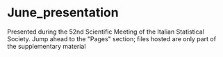 # June_presentation

Presented during the 52nd Scientific Meeting of the Italian Statistical Society.
Jump ahead to the "Pages" section; files hosted are only part of the supplementary material
